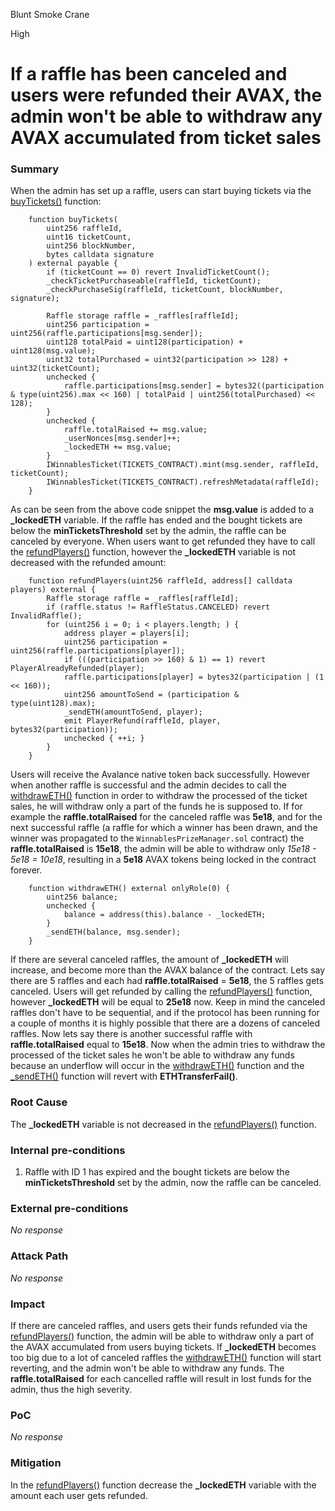Blunt Smoke Crane

High

# If a raffle has been canceled and users were refunded their AVAX, the admin won't be able to withdraw any AVAX accumulated from ticket sales

### Summary

When the admin has set up a raffle, users can start buying tickets via the [buyTickets()](https://github.com/sherlock-audit/2024-08-winnables-raffles/blob/main/public-contracts/contracts/WinnablesTicketManager.sol#L182-L210) function:
```solidity
    function buyTickets(
        uint256 raffleId,
        uint16 ticketCount,
        uint256 blockNumber,
        bytes calldata signature
    ) external payable {
        if (ticketCount == 0) revert InvalidTicketCount();
        _checkTicketPurchaseable(raffleId, ticketCount);
        _checkPurchaseSig(raffleId, ticketCount, blockNumber, signature);

        Raffle storage raffle = _raffles[raffleId];
        uint256 participation = uint256(raffle.participations[msg.sender]);
        uint128 totalPaid = uint128(participation) + uint128(msg.value);
        uint32 totalPurchased = uint32(participation >> 128) + uint32(ticketCount);
        unchecked {
            raffle.participations[msg.sender] = bytes32((participation & type(uint256).max << 160) | totalPaid | uint256(totalPurchased) << 128);
        }
        unchecked {
            raffle.totalRaised += msg.value;
            _userNonces[msg.sender]++;
            _lockedETH += msg.value;
        }
        IWinnablesTicket(TICKETS_CONTRACT).mint(msg.sender, raffleId, ticketCount);
        IWinnablesTicket(TICKETS_CONTRACT).refreshMetadata(raffleId);
    }
```
As can be seen from the above code snippet the **msg.value** is added to a  **_lockedETH** variable. If the raffle has ended and the bought tickets are below the **minTicketsThreshold** set by the admin, the raffle can be canceled by everyone. When users want to get refunded they have to call the [refundPlayers()](https://github.com/sherlock-audit/2024-08-winnables-raffles/blob/main/public-contracts/contracts/WinnablesTicketManager.sol#L215-L228) function,  however the **_lockedETH** variable is not decreased with the refunded amount:
```solidity
    function refundPlayers(uint256 raffleId, address[] calldata players) external {
        Raffle storage raffle = _raffles[raffleId];
        if (raffle.status != RaffleStatus.CANCELED) revert InvalidRaffle();
        for (uint256 i = 0; i < players.length; ) {
            address player = players[i];
            uint256 participation = uint256(raffle.participations[player]);
            if (((participation >> 160) & 1) == 1) revert PlayerAlreadyRefunded(player);
            raffle.participations[player] = bytes32(participation | (1 << 160));
            uint256 amountToSend = (participation & type(uint128).max);
            _sendETH(amountToSend, player);
            emit PlayerRefund(raffleId, player, bytes32(participation));
            unchecked { ++i; }
        }
    }
```
Users will receive the Avalance native token back successfully. However when another raffle is successful and the admin decides to call the [withdrawETH()](https://github.com/sherlock-audit/2024-08-winnables-raffles/blob/main/public-contracts/contracts/WinnablesTicketManager.sol#L300-L306) function in order to withdraw the processed of the ticket sales, he will withdraw only a part of the funds he is supposed to. If for example the **raffle.totalRaised** for the canceled raffle was **5e18**, and for the next successful raffle (a raffle for which a winner has been drawn, and the winner was propagated to the ``WinnablesPrizeManager.sol`` contract) the **raffle.totalRaised** is **15e18**, the admin will be able to withdraw only *15e18 - 5e18 = 10e18*, resulting in a **5e18** AVAX tokens being locked in the contract forever.
```solidity
    function withdrawETH() external onlyRole(0) {
        uint256 balance;
        unchecked {
            balance = address(this).balance - _lockedETH;
        }
        _sendETH(balance, msg.sender);
    }
```
If there are several canceled raffles, the amount of **_lockedETH** will increase, and become more than the AVAX balance of the contract. Lets say there are 5 raffles and each had **raffle.totalRaised** = **5e18**, the 5 raffles gets canceled. Users will get refunded by calling the [refundPlayers()](https://github.com/sherlock-audit/2024-08-winnables-raffles/blob/main/public-contracts/contracts/WinnablesTicketManager.sol#L215-L228) function, however **_lockedETH** will be equal to **25e18** now. Keep in mind the canceled raffles don't have to be sequential, and if the protocol has been running for a couple of months it is highly possible that there are a dozens of canceled raffles. Now lets say there is another successful raffle with **raffle.totalRaised** equal to **15e18**. Now when the admin tries to withdraw the processed of the ticket sales he won't be able to withdraw any funds because an underflow will occur in the [withdrawETH()](https://github.com/sherlock-audit/2024-08-winnables-raffles/blob/main/public-contracts/contracts/WinnablesTicketManager.sol#L300-L306) function and the [_sendETH()](https://github.com/sherlock-audit/2024-08-winnables-raffles/blob/main/public-contracts/contracts/WinnablesTicketManager.sol#L482-L486) function will revert with **ETHTransferFail()**.
### Root Cause

The **_lockedETH** variable is not decreased in the [refundPlayers()](https://github.com/sherlock-audit/2024-08-winnables-raffles/blob/main/public-contracts/contracts/WinnablesTicketManager.sol#L215-L228) function.

### Internal pre-conditions

1. Raffle with ID 1 has expired and the bought tickets are below the **minTicketsThreshold** set by the admin, now the raffle can be canceled.

### External pre-conditions

_No response_

### Attack Path

_No response_

### Impact
If there are canceled raffles, and users gets their funds refunded via the [refundPlayers()](https://github.com/sherlock-audit/2024-08-winnables-raffles/blob/main/public-contracts/contracts/WinnablesTicketManager.sol#L215-L228) function, the admin will be able to withdraw only a part of the AVAX accumulated from users buying tickets. If **_lockedETH**  becomes too big due to a lot of canceled raffles the [withdrawETH()](https://github.com/sherlock-audit/2024-08-winnables-raffles/blob/main/public-contracts/contracts/WinnablesTicketManager.sol#L300-L306) function will start reverting, and the admin won't be able to withdraw any funds. The **raffle.totalRaised** for each cancelled raffle will result in lost funds for the admin, thus the high severity.

### PoC

_No response_

### Mitigation

In the  [refundPlayers()](https://github.com/sherlock-audit/2024-08-winnables-raffles/blob/main/public-contracts/contracts/WinnablesTicketManager.sol#L215-L228) function  decrease the **_lockedETH** variable with the amount each user gets refunded. 